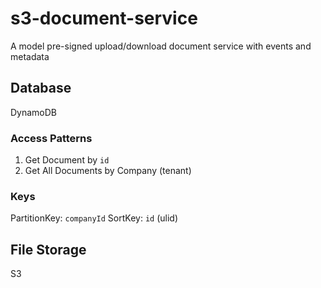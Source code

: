 # s3-document-service

A model pre-signed upload/download document service with events and metadata

## Database

DynamoDB

### Access Patterns

1. Get Document by `id`
2. Get All Documents by Company (tenant)

### Keys

PartitionKey: `companyId`
SortKey: `id` (ulid)

## File Storage

S3
